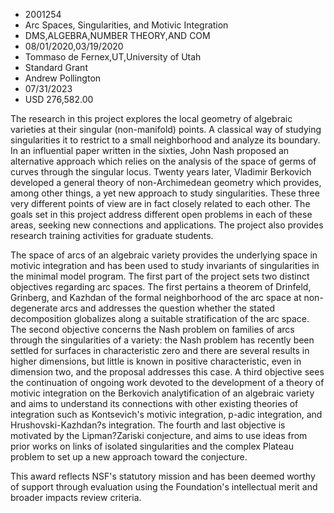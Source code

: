
* 2001254
* Arc Spaces, Singularities, and Motivic Integration
* DMS,ALGEBRA,NUMBER THEORY,AND COM
* 08/01/2020,03/19/2020
* Tommaso de Fernex,UT,University of Utah
* Standard Grant
* Andrew Pollington
* 07/31/2023
* USD 276,582.00

The research in this project explores the local geometry of algebraic varieties
at their singular (non-manifold) points. A classical way of studying
singularities it to restrict to a small neighborhood and analyze its boundary.
In an influential paper written in the sixties, John Nash proposed an
alternative approach which relies on the analysis of the space of germs of
curves through the singular locus. Twenty years later, Vladimir Berkovich
developed a general theory of non-Archimedean geometry which provides, among
other things, a yet new approach to study singularities. These three very
different points of view are in fact closely related to each other. The goals
set in this project address different open problems in each of these areas,
seeking new connections and applications. The project also provides research
training activities for graduate students.

The space of arcs of an algebraic variety provides the underlying space in
motivic integration and has been used to study invariants of singularities in
the minimal model program. The first part of the project sets two distinct
objectives regarding arc spaces. The first pertains a theorem of Drinfeld,
Grinberg, and Kazhdan of the formal neighborhood of the arc space at non-
degenerate arcs and addresses the question whether the stated decomposition
globalizes along a suitable stratification of the arc space. The second
objective concerns the Nash problem on families of arcs through the
singularities of a variety: the Nash problem has recently been settled for
surfaces in characteristic zero and there are several results in higher
dimensions, but little is known in positive characteristic, even in dimension
two, and the proposal addresses this case. A third objective sees the
continuation of ongoing work devoted to the development of a theory of motivic
integration on the Berkovich analytification of an algebraic variety and aims to
understand its connections with other existing theories of integration such as
Kontsevich's motivic integration, p-adic integration, and Hrushovski-Kazhdan?s
integration. The fourth and last objective is motivated by the Lipman?Zariski
conjecture, and aims to use ideas from prior works on links of isolated
singularities and the complex Plateau problem to set up a new approach toward
the conjecture.

This award reflects NSF's statutory mission and has been deemed worthy of
support through evaluation using the Foundation's intellectual merit and broader
impacts review criteria.
